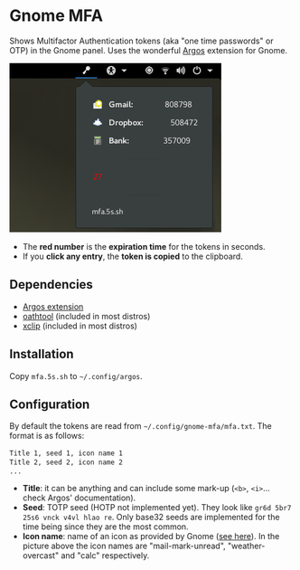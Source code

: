 # Gnome MFA

Shows Multifactor Authentication tokens (aka "one time passwords" or OTP) in the Gnome panel.
Uses the wonderful [Argos](https://github.com/p-e-w/argos/) extension
for Gnome.

![mfa](mfa.png)

* The **red number** is the **expiration time** for the tokens in seconds.
* If you **click any entry**, the **token is copied** to the clipboard.

## Dependencies
* [Argos extension](https://github.com/p-e-w/argos/)
* [oathtool](http://www.nongnu.org/oath-toolkit/) (included in most distros)
* [xclip](https://github.com/astrand/xclip) (included in most distros)

## Installation
Copy ```mfa.5s.sh``` to ```~/.config/argos```. 

## Configuration
By default the tokens are read from ```~/.config/gnome-mfa/mfa.txt```.
The format is as follows:

```
Title 1, seed 1, icon name 1
Title 2, seed 2, icon name 2
...
```
* **Title**: it can be anything and can include some mark-up (```<b>```, ```<i>```... check
Argos' documentation). 
* **Seed**: TOTP seed (HOTP not implemented yet). They look like ```gr6d 5br7 25s6 vnck v4vl hlao re```. Only base32 seeds are implemented for the time being since they are the most common.
* **Icon name**: name of an icon as provided by Gnome ([see here](https://developer.gnome.org/icon-naming-spec/#names)). In the picture
above the icon names are "mail-mark-unread", "weather-overcast" and "calc" respectively.



